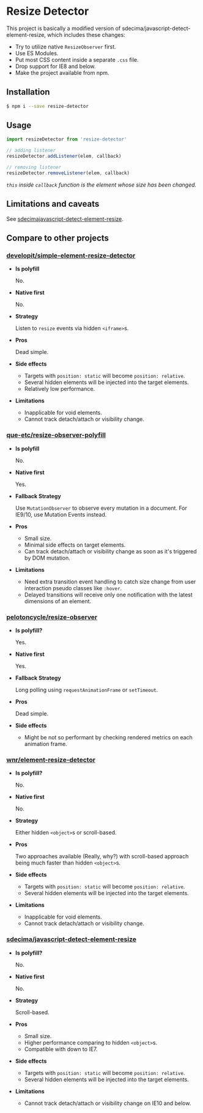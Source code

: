 # Resize Detector

This project is basically a modified version of sdecima/javascript-detect-element-resize, which includes these changes:

* Try to utilize native `ResizeObserver` first.
* Use ES Modules.
* Put most CSS content inside a separate `.css` file.
* Drop support for IE8 and below.
* Make the project available from npm.

## Installation

```bash
$ npm i --save resize-detector
```

## Usage

```js
import resizeDetector from 'resize-detector'

// adding listener
resizeDetector.addListener(elem, callback)

// removing listener
resizeDetector.removeListener(elem, callback)
```

*`this` inside `callback` function is the element whose size has been changed.*

## Limitations and caveats

See [sdecimajavascript-detect-element-resize](#sdecimajavascript-detect-element-resize).

## Compare to other projects

### [developit/simple-element-resize-detector](//github.com/developit/simple-element-resize-detector)

- **Is polyfill**

  No.

- **Native first**

  No.

- **Strategy**

  Listen to `resize` events via hidden `<iframe>`s.

- **Pros**

  Dead simple.

- **Side effects**

  * Targets with `position: static` will become `position: relative`.
  * Several hidden elements will be injected into the target elements.
  * Relatively low performance.

- **Limitations**

  * Inapplicable for void elements.
  * Cannot track detach/attach or visibility change.

### [que-etc/resize-observer-polyfill](//github.com/que-etc/resize-observer-polyfill)

- **Is polyfill**

  No.

- **Native first**

  Yes.

- **Fallback Strategy**

  Use `MutationObserver` to observe every mutation in a document. For IE9/10, use Mutation Events instead.

- **Pros**

  * Small size.
  * Minimal side effects on target elements.
  * Can track detach/attach or visibility change as soon as it's triggered by DOM mutation.

- **Limitations**

  * Need extra transition event handling to catch size change from user interaction pseudo classes like `:hover`.
  * Delayed transitions will receive only one notification with the latest dimensions of an element.

### [pelotoncycle/resize-observer](//github.com/pelotoncycle/resize-observer)

- **Is polyfill?**

  Yes.

- **Native first**

  Yes.

- **Fallback Strategy**

  Long polling using `requestAnimationFrame` or `setTimeout`.

- **Pros**

  Dead simple.

- **Side effects**

  * Might be not so performant by checking rendered metrics on each animation frame.

### [wnr/element-resize-detector](//github.com/wnr/element-resize-detector)

- **Is polyfill?**

  No.

- **Native first**

  No.

- **Strategy**

  Either hidden `<object>`s or scroll-based.

- **Pros**

  Two approaches available (Really, why?) with scroll-based approach being much faster than hidden `<object>`s.

- **Side effects**

  * Targets with `position: static` will become `position: relative`.
  * Several hidden elements will be injected into the target elements.

- **Limitations**

  * Inapplicable for void elements.
  * Cannot track detach/attach or visibility change.

### [sdecima/javascript-detect-element-resize](//github.com/sdecima/javascript-detect-element-resize)

- **Is polyfill?**

  No.

- **Native first**

  No.

- **Strategy**

  Scroll-based.

- **Pros**

  * Small size.
  * Higher performance comparing to hidden `<object>`s.
  * Compatible with down to IE7.

- **Side effects**

  * Targets with `position: static` will become `position: relative`.
  * Several hidden elements will be injected into the target elements.

- **Limitations**

  * Cannot track detach/attach or visibility change on IE10 and below.

